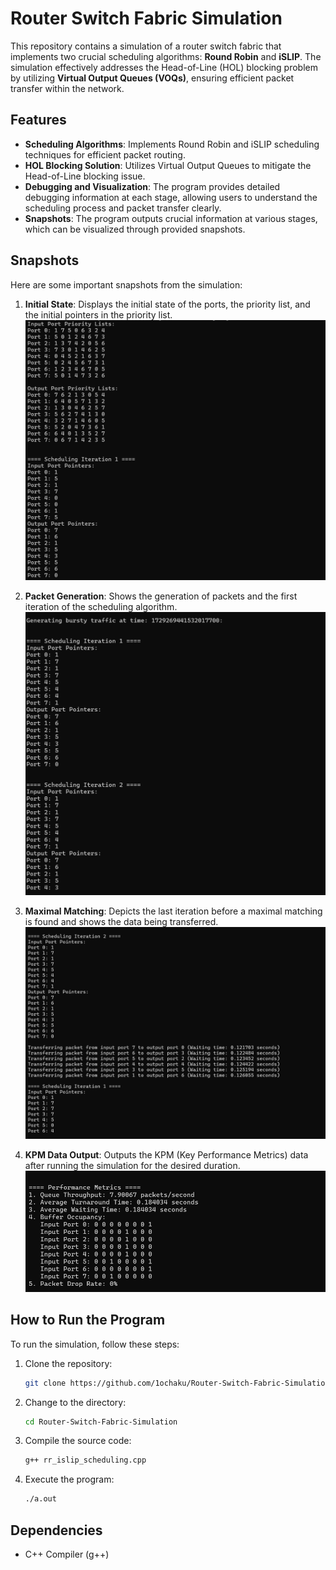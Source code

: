 # Router Switch Fabric Simulation

This repository contains a simulation of a router switch fabric that implements two crucial scheduling algorithms: **Round Robin** and **iSLIP**. The simulation effectively addresses the Head-of-Line (HOL) blocking problem by utilizing **Virtual Output Queues (VOQs)**, ensuring efficient packet transfer within the network.

## Features

- **Scheduling Algorithms**: Implements Round Robin and iSLIP scheduling techniques for efficient packet routing.
- **HOL Blocking Solution**: Utilizes Virtual Output Queues to mitigate the Head-of-Line blocking issue.
- **Debugging and Visualization**: The program provides detailed debugging information at each stage, allowing users to understand the scheduling process and packet transfer clearly.
- **Snapshots**: The program outputs crucial information at various stages, which can be visualized through provided snapshots.

## Snapshots

Here are some important snapshots from the simulation:

1. **Initial State**: Displays the initial state of the ports, the priority list, and the initial pointers in the priority list.
   ![Initial State](SS/Initial%20states%20printed.png)

2. **Packet Generation**: Shows the generation of packets and the first iteration of the scheduling algorithm.
   ![Packet Generation](SS/After%20packet%20generation,%20first%20iteration%20of%20the%20algo.png)

3. **Maximal Matching**: Depicts the last iteration before a maximal matching is found and shows the data being transferred.
   ![Maximal Matching](SS/After%20maximal%20matching%20found.png)

4. **KPM Data Output**: Outputs the KPM (Key Performance Metrics) data after running the simulation for the desired duration.
   ![KPM Data Output](SS/KPM%20details.png)

## How to Run the Program

To run the simulation, follow these steps:

1. Clone the repository:

   ```bash
   git clone https://github.com/1ochaku/Router-Switch-Fabric-Simulation
   ```

2. Change to the directory:

   ```bash
   cd Router-Switch-Fabric-Simulation
   ```

3. Compile the source code:

   ```bash
   g++ rr_islip_scheduling.cpp
   ```

4. Execute the program:
   ```bash
   ./a.out
   ```

## Dependencies

- C++ Compiler (g++)
